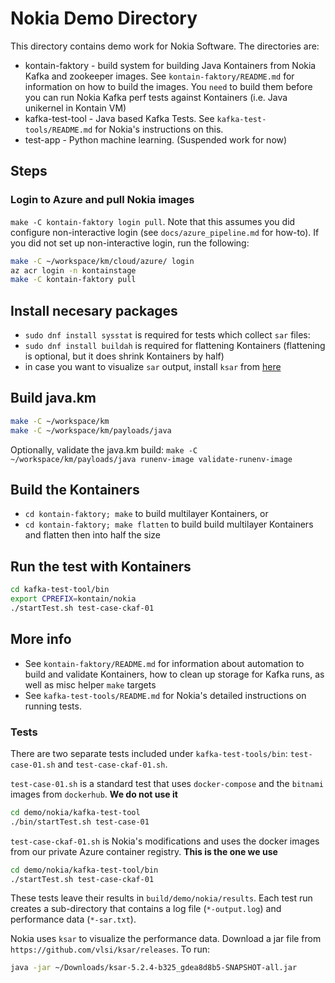 # Nokia Demo Directory

This directory contains demo work for Nokia Software. The directories
are:

* kontain-faktory - build system for building Java Kontainers from Nokia Kafka and zookeeper images. See `kontain-faktory/README.md` for information on how to build the images. You `need` to build them before you can run Nokia Kafka perf tests against Kontainers  (i.e. Java  unikernel in Kontain VM)
* kafka-test-tool - Java based Kafka Tests. See `kafka-test-tools/README.md` for Nokia's instructions on this.
* test-app - Python machine learning. (Suspended work for now)

## Steps

### Login to Azure and pull Nokia images

`make -C kontain-faktory login pull`.
Note that this assumes you did configure non-interactive login (see `docs/azure_pipeline.md` for how-to).
If you did not set up non-interactive login, run the following:

```bash
make -C ~/workspace/km/cloud/azure/ login
az acr login -n kontainstage
make -C kontain-faktory pull
```

## Install necesary packages

* `sudo dnf install sysstat` is required for tests which collect `sar` files:
* `sudo dnf install buildah` is required for flattening Kontainers (flattening is optional, but it does shrink Kontainers by half)
* in case you want to visualize `sar` output, install `ksar` from [here](https://github.com/vlsi/ksar)

## Build java.km

```bash
make -C ~/workspace/km
make -C ~/workspace/km/payloads/java
```

Optionally, validate the java.km build:
`make -C ~/workspace/km/payloads/java runenv-image validate-runenv-image`

## Build the Kontainers

* `cd kontain-faktory; make` to build multilayer Kontainers, or
* `cd kontain-faktory; make flatten` to build build multilayer Kontainers and flatten then into half the size


## Run the test with Kontainers

```bash
cd kafka-test-tool/bin
export CPREFIX=kontain/nokia
./startTest.sh test-case-ckaf-01
```

## More info

* See `kontain-faktory/README.md` for information about automation to build and validate Kontainers, how to clean up storage for Kafka runs, as well as misc helper `make` targets
* See `kafka-test-tools/README.md` for Nokia's detailed instructions on running tests.

### Tests

There are two separate tests included under `kafka-test-tools/bin`: `test-case-01.sh` and `test-case-ckaf-01.sh`.

`test-case-01.sh` is a  standard test that uses `docker-compose` and the
`bitnami` images from `dockerhub`. **We do not use it**

```bash
cd demo/nokia/kafka-test-tool
./bin/startTest.sh test-case-01
```

`test-case-ckaf-01.sh` is Nokia's modifications and uses the docker images
from our private Azure container registry. **This is the one we use**

```bash
cd demo/nokia/kafka-test-tool/bin
./startTest.sh test-case-ckaf-01
```

These tests leave their results in `build/demo/nokia/results`. Each test run creates a sub-directory that contains a log file (`*-output.log`) and performance data (`*-sar.txt`).

Nokia uses `ksar` to visualize the performance data. Download a jar file from `https://github.com/vlsi/ksar/releases`.
To run:

```bash
java -jar ~/Downloads/ksar-5.2.4-b325_gdea8d8b5-SNAPSHOT-all.jar
```
